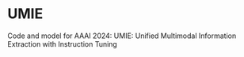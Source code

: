 # UMIE
Code and model for AAAI 2024: UMIE: Unified Multimodal Information Extraction with Instruction Tuning
